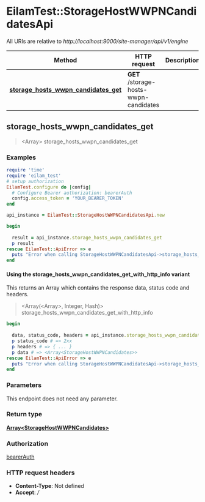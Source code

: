 # EilamTest::StorageHostWWPNCandidatesApi

All URIs are relative to *http://localhost:9000/site-manager/api/v1/engine*

| Method | HTTP request | Description |
| ------ | ------------ | ----------- |
| [**storage_hosts_wwpn_candidates_get**](StorageHostWWPNCandidatesApi.md#storage_hosts_wwpn_candidates_get) | **GET** /storage-hosts-wwpn-candidates |  |


## storage_hosts_wwpn_candidates_get

> <Array<StorageHostWWPNCandidates>> storage_hosts_wwpn_candidates_get



### Examples

```ruby
require 'time'
require 'eilam_test'
# setup authorization
EilamTest.configure do |config|
  # Configure Bearer authorization: bearerAuth
  config.access_token = 'YOUR_BEARER_TOKEN'
end

api_instance = EilamTest::StorageHostWWPNCandidatesApi.new

begin
  
  result = api_instance.storage_hosts_wwpn_candidates_get
  p result
rescue EilamTest::ApiError => e
  puts "Error when calling StorageHostWWPNCandidatesApi->storage_hosts_wwpn_candidates_get: #{e}"
end
```

#### Using the storage_hosts_wwpn_candidates_get_with_http_info variant

This returns an Array which contains the response data, status code and headers.

> <Array(<Array<StorageHostWWPNCandidates>>, Integer, Hash)> storage_hosts_wwpn_candidates_get_with_http_info

```ruby
begin
  
  data, status_code, headers = api_instance.storage_hosts_wwpn_candidates_get_with_http_info
  p status_code # => 2xx
  p headers # => { ... }
  p data # => <Array<StorageHostWWPNCandidates>>
rescue EilamTest::ApiError => e
  puts "Error when calling StorageHostWWPNCandidatesApi->storage_hosts_wwpn_candidates_get_with_http_info: #{e}"
end
```

### Parameters

This endpoint does not need any parameter.

### Return type

[**Array&lt;StorageHostWWPNCandidates&gt;**](StorageHostWWPNCandidates.md)

### Authorization

[bearerAuth](../README.md#bearerAuth)

### HTTP request headers

- **Content-Type**: Not defined
- **Accept**: */*


